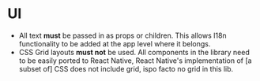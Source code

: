 # UI

- All text **must** be passed in as props or children. This allows I18n functionality to be added at the app level where it belongs.
- CSS Grid layouts **must not** be used. All components in the library need to be easily ported to React Native, React Native's implementation of [a subset of] CSS does not include grid, ispo facto no grid in this lib.
